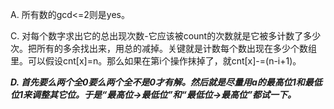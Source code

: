 A. 所有数的gcd<=2则是yes。

C. 对每个数字求出它的总出现次数-它应该被count的次数就是它被多计数了多少次。把所有的多余找出来，用总的减掉。关键就是计数每个数出现在多少个数组里。可以假设cnt[x]=n。那么如果在第i个操作抹掉了，就cnt[x]-=(n-i+1)。

***D. 首先要么两个全0要么两个全不是0才有解。然后就是尽量用a的最高位1和最低位1来调整其它位。于是“最高位->最低位”和“最低位->最高位”都试一下。***
